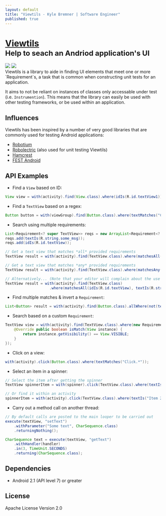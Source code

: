 ```yaml
---
layout: default
title: "Viewtils - Kyle Bremner | Software Engineer"
published: true
---
```


<div class="panel panel-header">
<div class="panel-body">
<h1><a href="https://github.com/kbremner/Viewtils" target="_blank">Viewtils</a> <br class="visible-xs"><small>Help to seach an Andriod application's UI</small></h1>
</div>
<div class="panel-footer">
<a href="https://travis-ci.org/kbremner/Viewtils" target="_blank"><img class="build-info-tag" src="https://travis-ci.org/kbremner/Viewtils.png"></a> <a href="https://coveralls.io/r/kbremner/Viewtils?branch=master" target="_blank"><img class="build-info-tag" src="https://coveralls.io/repos/kbremner/Viewtils/badge.png?branch=master"></a>
</div>
</div>
Viewtils is a library to aide in finding UI elements that meet one or more `Requirement`s, a task that is common when constructing unit tests for an application.

It aims to not be reliant on instances of classes only accessable under test (i.e. `Instrumention`). This means that the library can easily be used with other testing frameworks, or be used within an application.

Influences
----
Viewtils has been inspired by a number of very good libraries that are commonly used for testing Android applications:

- [Robotium](https://code.google.com/p/robotium/)
- [Robolectric](http://robolectric.org/) (also used for unit testing Viewtils)
- [Hamcrest](https://code.google.com/p/hamcrest/)
- [FEST Android](https://github.com/square/fest-android)

API Examples
----

- Find a `View` based on ID:

```java
View view = with(activity).find(View.class).where(idIs(R.id.textView1));
```

- Find a `TextView` based on a regex:

```java
Button button = with(viewGroup).find(Button.class).where(textMatches("Click.*");
```

- Search using multiple requirements:

```java
List<Requirement<? super TextView>> reqs = new ArrayList<Requirement<? super TextView>>();
reqs.add(textIs(R.string.some_msg));
reqs.add(idIs(R.id.textView));

// Get a text view that matches *all* provided requirements
TextView result = with(activity).find(TextView.class).where(matchesAll(reqs));      

// Get a text view that matches *any* provided requirements
TextView result = with(activity).find(TextView.class).where(matchesAny(reqs));

// Alternatively... (Note that your editor will complain about the use of generics with varargs)
TextView result = with(activity).find(TextView.class)
                    .where(matchesAll(idIs(R.id.textView), textIs(R.string.some_msg)));
```

- Find multiple matches & invert a `Requirement`:

```java
List<Button> result = with(activity).find(Button.class).allWhere(not(textIs(R.string.some_msg)));
```

- Search based on a custom `Requirement`:

```java
TextView view = with(activity).find(TextView.class).where(new Requirement<View>() {
    @Override public boolean isMatch(View instance) {
        return instance.getVisibility() == View.VISIBLE;
    }
});
```

- Click on a view:

```java
with(activity).click(Button.class).where(textMatches("Click.*"));
```

- Select an item in a spinner:

```java
// Select the item after getting the spinner
TextView spinnerItem = with(spinner).click(TextView.class).where(textIs("Item 3"));

// Or find it within an activity
spinnerItem = with(activity).click(TextView.class).where(textIs("Item 2"));
```

- Carry out a method call on another thread:

```java
// By default calls are posted to the main looper to be carried out
execute(textView, "setText")
    .withParameter("Some text", CharSequence.class)
    .returningNothing();

CharSequence text = execute(textView, "getText")
    .withHandler(handler)
    .in(3, TimeUnit.SECONDS)
    .returning(CharSequence.class);
```

Dependencies
---

- Android 2.1 (API level 7) or greater

License
----
Apache License Version 2.0